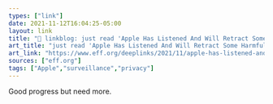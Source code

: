 ```yaml
---
types: ["link"]
date: 2021-11-12T16:04:25-05:00
layout: link
title: "🔗 linkblog: just read 'Apple Has Listened And Will Retract Some Harmful Phone-Scanning'"
art_title: "just read 'Apple Has Listened And Will Retract Some Harmful Phone-Scanning"
art_link: "https://www.eff.org/deeplinks/2021/11/apple-has-listened-and-will-retract-some-harmful-phone-scanning"
sources: ["eff.org"]
tags: ["Apple","surveillance","privacy"]
---
```

Good progress but need more.
